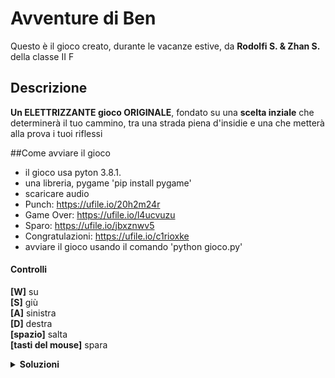# Avventure di Ben

Questo è il gioco creato, durante le vacanze estive, da __Rodolfi S. & Zhan S.__ della classe II F

## Descrizione 

__Un ELETTRIZZANTE gioco ORIGINALE__, fondato su una __scelta inziale__ che determinerà il tuo cammino, tra una strada piena d'insidie e una che metterà alla prova i tuoi riflessi

##Come avviare il gioco
 
 - il gioco usa pyton 3.8.1.   
 - una libreria, pygame 'pip install pygame'  
 - scaricare audio   
  - Punch:  https://ufile.io/20h2m24r
  - Game Over:  https://ufile.io/l4ucvuzu
  - Sparo:  https://ufile.io/jbxznwv5
  - Congratulazioni:  https://ufile.io/c1rioxke  
 - avviare il gioco usando il comando 'python gioco.py'   
#### Controlli  

__[W]__ su  
__[S]__ giù  
__[A]__ sinistra    
__[D]__ destra    
__[spazio]__ salta    
__[tasti del mouse]__ spara   



<details>
<summary>
<b>Soluzioni</b>
</summary>
<p> 1. La vera uscita è quella di destra <br>         
    2. C'è una scala nascosta che inizia dal bordo a sinistra <br>     
    3. Il percorso è specchiato, uguale a quello di sinistra, ma trasperente. Ricorda di fare un bel salto lungo alla fine</p>     
<i> Tutti i livelli sono possibili e stati testati!!!</i>  
</details>

